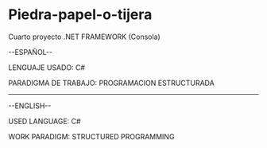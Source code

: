 # Piedra-papel-o-tijera
Cuarto proyecto .NET FRAMEWORK (Consola)


--ESPAÑOL--

LENGUAJE USADO:
C#


PARADIGMA DE TRABAJO:
PROGRAMACION ESTRUCTURADA


-----------------------------------------------------------------------------------------------

--ENGLISH--

USED LANGUAGE:
C#


WORK PARADIGM:
STRUCTURED PROGRAMMING

